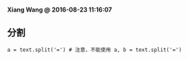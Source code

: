 #### Xiang Wang @ 2016-08-23 11:16:07

## 分割
    a = text.split('=') # 注意，不能使用 a, b = text.split('=')

